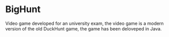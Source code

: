 # BigHunt

Video game developed for an university exam, the video game is a modern version of the old DuckHunt game, the game has been deloveped in Java.
